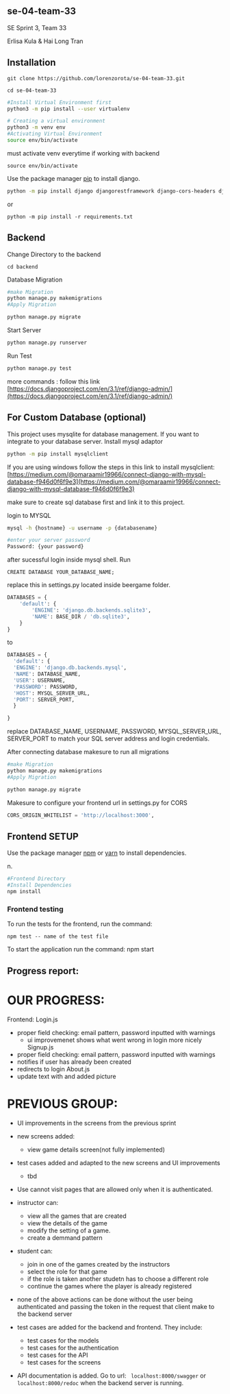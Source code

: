 ## se-04-team-33

SE Sprint 3, Team 33

Erlisa Kula & Hai Long Tran 

## Installation

```
git clone https://github.com/lorenzorota/se-04-team-33.git
```

```
cd se-04-team-33
```

```bash
#Install Virtual Environment first
python3 -m pip install --user virtualenv

# Creating a virtual environment
python3 -m venv env
#Activating Virtual Environment
source env/bin/activate

```

must activate venv everytime if working with backend

```
source env/bin/activate
```

Use the package manager [pip](https://pip.pypa.io/en/stable/) to install django.

```bash
python -m pip install django djangorestframework django-cors-headers djangorestframework_simplejwt
```

or

```
python -m pip install -r requirements.txt
```

## Backend

Change Directory to the backend

```
cd backend
```

Database Migration

```bash
#make Migration
python manage.py makemigrations
#Apply Migration

python manage.py migrate
```

Start Server

```bash
python manage.py runserver
```

Run Test

```bash
python manage.py test
```

more commands : follow this link
[https://docs.djangoproject.com/en/3.1/ref/django-admin/](https://docs.djangoproject.com/en/3.1/ref/django-admin/)

## For Custom Database (optional)

This project uses mysqlite for database management. If you want to integrate to your database server.
Install mysql adaptor

```bash
python -m pip install mysqlclient
```

If you are using windows follow the steps in this link to install mysqlclient:
[https://medium.com/@omaraamir19966/connect-django-with-mysql-database-f946d0f6f9e3](https://medium.com/@omaraamir19966/connect-django-with-mysql-database-f946d0f6f9e3)

make sure to create sql database first and link it to this project.

login to MYSQL

```bash
mysql -h {hostname} -u username -p {databasename}

#enter your server password
Password: {your password}
```

after sucessful login inside mysql shell. Run

```mysql
CREATE DATABASE YOUR_DATABASE_NAME;
```

replace this in settings.py located inside beergame folder.

```python
DATABASES = {
    'default': {
        'ENGINE': 'django.db.backends.sqlite3',
        'NAME': BASE_DIR / 'db.sqlite3',
    }
}
```

to

```python
DATABASES = {
  'default': {
  'ENGINE': 'django.db.backends.mysql',
  'NAME': DATABASE_NAME,
  'USER': USERNAME,
  'PASSWORD': PASSWORD,
  'HOST': MYSQL_SERVER_URL,
  'PORT': SERVER_PORT,
  }

}
```

replace DATABASE_NAME, USERNAME, PASSWORD, MYSQL_SERVER_URL, SERVER_PORT to match your SQL server address and login credentials.

After connecting database makesure to run all migrations

```bash
#make Migration
python manage.py makemigrations
#Apply Migration

python manage.py migrate
```

Makesure to configure your frontend url in settings.py for CORS

```python
CORS_ORIGIN_WHITELIST = 'http://localhost:3000',
```

## Frontend SETUP

Use the package manager [npm](https://www.npmjs.com/) or [yarn](https://yarnpkg.com/) to install dependencies.

n.

```bash
#Frontend Directory
#Install Dependencies
npm install
```

### Frontend testing

To run the tests for the frontend, run the command:

```
npm test -- name of the test file
```
To start the application run the command:
npm start
## Progress report:

# OUR PROGRESS:
Frontend: 
Login.js
- proper field checking: email pattern, password inputted with warnings
    - ui improvemenet shows what went wrong in login more nicely
Signup.js
-  proper field checking: email pattern, password inputted with warnings
-  notifies if user has already been created
-  redirects to login
About.js 
- update text with and added picture 

# PREVIOUS GROUP:
- UI improvements in the screens from the previous sprint
- new screens added:


 
  - view game details screen(not fully implemented)

- test cases added and adapted to the new screens and UI improvements
  - tbd

- Use cannot visit pages that are allowed only when it is authenticated.
- instructor can:
  - view all the games that are created
  - view the details of the game
  - modify the setting of a game.
  - create a demmand pattern
- student can:
  - join in one of the games created by the instructors
  - select the role for that game
  - if the role is taken another studetn has to choose a different role 
  - continue the games where the player is already registered
- none of the above actions can be done without the user being authenticated and passing the token in the request that client make to the backend server

- test cases are added for the backend and frontend. They include:
  - test cases for the models
  - test cases for the authentication
  - test cases for the API
  - test cases for the screens

- API documentation is added. Go to url:
  ` localhost:8000/swagger` or
  ` localhost:8000/redoc` when the backend server is running.
